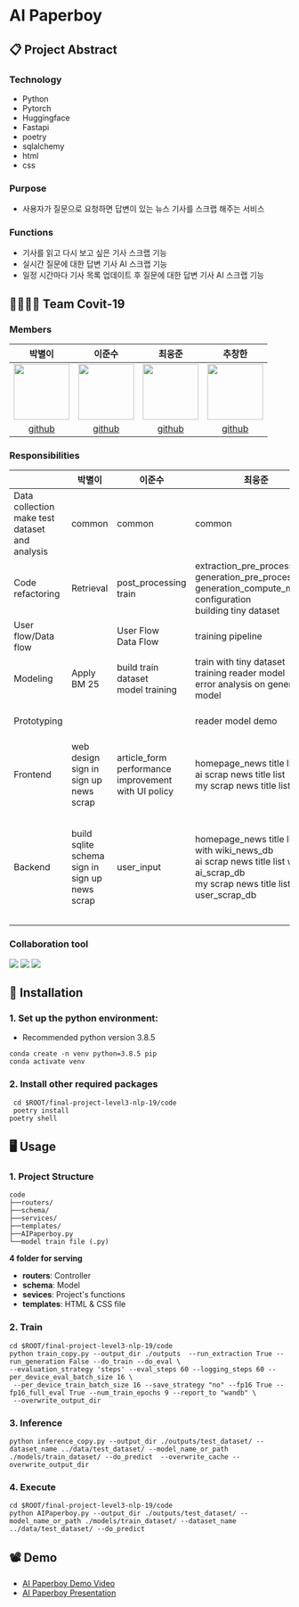 # AI Paperboy

## 📋 Project Abstract

### Technology
* Python
* Pytorch
* Huggingface
* Fastapi
* poetry
* sqlalchemy
* html
* css

### Purpose

* 사용자가 질문으로 요청하면 답변이 있는 뉴스 기사를 스크랩 해주는 서비스

### Functions
* 기사를 읽고 다시 보고 싶은 기사 스크랩 기능
* 실시간 질문에 대한 답변 기사 AI 스크랩 기능
* 일정 시간마다 기사 목록 업데이트 후 질문에 대한 답변 기사 AI 스크랩 기능

## 👨‍👨‍👧‍👦 Team Covit-19

### Members

| <center>박별이</center> | <center>이준수</center> | <center>최웅준</center> | <center>추창한</center>
| -------- | -------- | -------- | -------- |
| [<img src="https://i.imgur.com/1zMaAt1.png" height=100px width=100px></img>](https://github.com/ParkByeolYi) | [<img src="https://i.imgur.com/o3BFRGk.png" height=100px width=100px></img>](https://github.com/JunsooLee) | [<img src="https://i.imgur.com/GzN3ZOv.png" height=100px width=100px></img>](https://github.com/woongjoonchoi) | [<img src="https://i.imgur.com/S4cM768.png" height=100px width=100px></img>](https://github.com/cnckdgks) |
| <center>[github](https://github.com/ParkByeolYi)</center> | <center>[github](https://github.com/JunsooLee)</center> | <center>[github](https://github.com/woongjoonchoi)</center> | <center>[github](https://i.imgur.com/S4cM768.png)</center> |


### Responsibilities
|                     | 박별이 | 이준수 | 최웅준 | 추창한 |
| ------------------- | ------ | ------ | ------ | ------ |
| Data collection <br> make test dataset and analysis | common | common | common | common |
| Code refactoring    | Retrieval | post_processing <br> train |extraction_pre_process <br>generation_pre_process <br>generation_compute_metrics <br>configuration  <br>building tiny dataset  | Retrieval |
| User flow/Data flow |        | User Flow <br> Data Flow |    training pipeline    |  User Flow<br> Data Flow  |
| Modeling            | Apply BM 25       | build train dataset <br> model training | train with tiny dataset <br>training reader model <br> error analysis on generation model         |   Apply BM 25   |
| Prototyping         |        |        |  reader model demo      |  ODQA model / Batch Serving      |
| Frontend            |  web design <br> sign in <br> sign up <br> news scrap  | article_form <br>performance improvement with UI policy |  homepage_news title list <br> ai scrap news title list <br>my scrap news title list   | performance improvement with UI policy  |
| Backend             | build sqlite schema <br> sign in <br> sign up <br> news scrap | user_input |  homepage_news title list  with wiki_news_db<br> ai scrap news title list  with ai_scrap_db<br>my scrap news title list  with user_scrap_db     |  build layered architecture design <br> get article page and user_input with real time service <br> batch serving |


### Collaboration tool
<img src="https://img.shields.io/badge/Google Drive-4285F4?style=flat-square&logo=Google Drive&logoColor=white"/> <img src="https://img.shields.io/badge/MS ToDo-6264A7?style=flat-square&logo=Microsoft&logoColor=white"/> <img src="https://img.shields.io/badge/Notion-5E5E5E?style=flat-square&logo=Notion&logoColor=white"/> 

## 💾 Installation
### 1. Set up the python environment:
- Recommended python version 3.8.5

```
conda create -n venv python=3.8.5 pip
conda activate venv
```
### 2. Install other required packages

```
 cd $ROOT/final-project-level3-nlp-19/code
 poetry install
poetry shell
```

## 🖥 Usage
### 1. Project Structure
```
code
├──routers/
├──schema/
├──services/
├──templates/
├──AIPaperboy.py
└──model train file (.py)
```
**4 folder for serving**
- **routers**: Controller
- **schema**: Model
- **sevices**: Project's functions
- **templates**: HTML & CSS file

### 2. Train
```
cd $ROOT/final-project-level3-nlp-19/code
python train_copy.py --output_dir ./outputs  --run_extraction True --run_generation False --do_train --do_eval \
--evaluation_strategy 'steps' --eval_steps 60 --logging_steps 60 --per_device_eval_batch_size 16 \
 --per_device_train_batch_size 16 --save_strategy "no" --fp16 True --fp16_full_eval True --num_train_epochs 9 --report_to "wandb" \
 --overwrite_output_dir
```

### 3. Inference
```
python inference_copy.py --output_dir ./outputs/test_dataset/ --dataset_name ../data/test_dataset/ --model_name_or_path ./models/train_dataset/ --do_predict  --overwrite_cache --overwrite_output_dir
```

### 4. Execute
```
cd $ROOT/final-project-level3-nlp-19/code
python AIPaperboy.py --output_dir ./outputs/test_dataset/ --model_name_or_path ./models/train_dataset/ --dataset_name ../data/test_dataset/ --do_predict
```

## 📽 Demo
* [AI Paperboy Demo Video](https://www.youtube.com/watch?v=n7oPu7vrQ8s)
* [AI Paperboy Presentation](https://docs.google.com/presentation/d/1rpgp9knamiiqs4lITZMEiixSA8sfWyvv/edit?usp=sharing&ouid=110643334622897859461&rtpof=true&sd=true)

